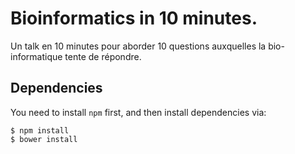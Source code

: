 # Bioinformatics in 10 minutes.

Un talk en 10 minutes pour aborder 10 questions auxquelles la bio-informatique tente de répondre.

## Dependencies

You need to install `npm` first, and then install dependencies via:

    $ npm install
    $ bower install

